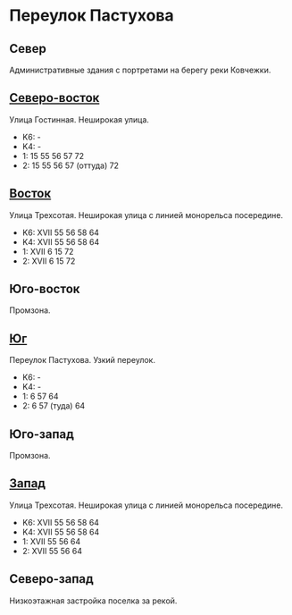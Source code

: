 # Переулок Пастухова

## Север

Административные здания с портретами на берегу реки Ковчежки.

## [Северо-восток](./10425077.md)

Улица Гостинная.
Неширокая улица.

* K6:   -
* K4:   -
* 1:    15  55  56  57  72
* 2:    15  55  56  57 (оттуда) 72

## [Восток](./10430080.md)

Улица Трехсотая.
Неширокая улица с линией монорельса посередине.

* K6:   XVII
        55  56  58  64
* K4:   XVII
        55  56  58  64
* 1:    XVII
        6   15  72
* 2:    XVII
        6   15  72

## Юго-восток

Промзона.

## [Юг](./10420085.md)

Переулок Пастухова.
Узкий переулок.

* K6:   -
* K4:   -
* 1:    6   57  64
* 2:    6   57 (туда)   64

## Юго-запад

Промзона.

## [Запад](./10410080.md)

Улица Трехсотая.
Неширокая улица с линией монорельса посередине.

* K6:   XVII
        55  56  58  64
* K4:   XVII
        55  56  58  64
* 1:    XVII
        55  56  64
* 2:    XVII
        55  56  64

## Северо-запад

Низкоэтажная застройка поселка за рекой.
